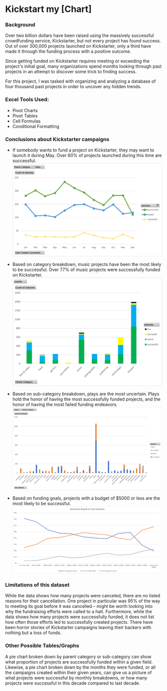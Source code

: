 # Kickstart my [Chart]
### Background
Over two billion dollars have been raised using the massively successful crowdfunding service, Kickstarter, but not every project has found success. Out of over 300,000 projects launched on Kickstarter, only a third have made it through the funding process with a positive outcome.

Since getting funded on Kickstarter requires meeting or exceeding the project's initial goal, many organizations spend months looking through past projects in an attempt to discover some trick to finding success. 

For this project, I was tasked with organizing and analyzing a database of four thousand past projects in order to uncover any hidden trends.
### Excel Tools Used:
* Pivot Charts
* Pivot Tables
* Cell Formulas
* Conditional Formatting

### Conclusions about Kickstarter campaigns

* If somebody wants to fund a project on Kickstarter, they may want to launch it during May. Over 60% of projects launched during this time are successful.
![Excel pivot chart line graph](images/Outcomes_LaunchDate.png)

* Based on category breakdown, music projects have been the most likely to be successful. Over 77% of music projects were successfully funded on Kickstarter.
![Excel pivot chart stacked bar graph](images/Category_Statistics.png)

* Based on sub-category breakdown, plays are the most uncertain. Plays hold the honor of having the most successfully funded projects, and the honor of having the most failed funding endeavors.
![Excel pivot chart stacked bar graph](images/Subcategory_Statistics.png)

* Based on funding goals, projects with a budget of $5000 or less are the most likely to be successful.
![Excel pivot chart stacked bar graph](images/Outcomes_GoalAmount.png)


### Limitations of this dataset

While the data shows how many projects were canceled, there are no listed reasons for their cancellation. One project in particular was 95% of the way to meeting its goal before it was cancelled – might be worth looking into why the fundraising efforts were called to a halt. 
Furthermore, while the data shows how many projects were successfully funded, it does not list how often those efforts led to successfully created projects. There have been horror stories of Kickstarter campaigns leaving their backers with nothing but a loss of funds.
  
  
### Other Possible Tables/Graphs

A pie chart broken down by parent category or sub-category can show what proportion of projects are successfully funded within a given field. Likewise, a pie chart broken down by the months they were funded, or all the campaigns created within their given years, can give us a picture of what projects were successful by monthly breakdowns, or how many projects were successful in this decade compared to last decade.

